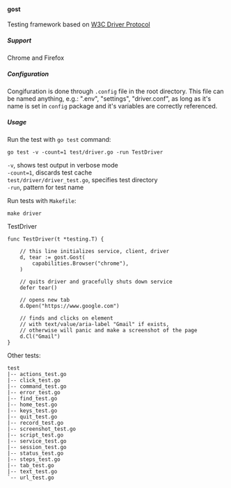 #### gost
Testing framework based on [W3C Driver Protocol](https://w3c.github.io/webdriver/)

##### Support 
Chrome and Firefox

##### Configuration 
Congifuration is done through `.config` file in the root directory.
This file can be named anything, e.g.: ".env", "settings", "driver.conf",
as long as it's name is set in `config` package and it's variables are
correctly referenced.


##### Usage
Run the test with `go test` command:
```
go test -v -count=1 test/driver.go -run TestDriver
``` 
`-v`, shows test output in verbose mode  
`-count=1`, discards test cache  
`test/driver/driver_test.go`, specifies test directory  
`-run`, pattern for test name  
  
Run tests with `Makefile`:
```
make driver
```

TestDriver  
```
func TestDriver(t *testing.T) {

    // this line initializes service, client, driver
	d, tear := gost.Gost(
        capabilities.Browser("chrome"),
	)

    // quits driver and gracefully shuts down service
	defer tear()

    // opens new tab
	d.Open("https://www.google.com")

    // finds and clicks on element 
    // with text/value/aria-label "Gmail" if exists,
    // otherwise will panic and make a screenshot of the page
    d.Cl("Gmail")
}
```
Other tests: 

```
test
|-- actions_test.go
|-- click_test.go
|-- command_test.go
|-- error_test.go
|-- find_test.go
|-- home_test.go
|-- keys_test.go
|-- quit_test.go
|-- record_test.go
|-- screenshot_test.go
|-- script_test.go
|-- service_test.go
|-- session_test.go
|-- status_test.go
|-- steps_test.go
|-- tab_test.go
|-- text_test.go
`-- url_test.go
```

